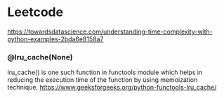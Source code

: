 # Leetcode

https://towardsdatascience.com/understanding-time-complexity-with-python-examples-2bda6e8158a7

### @lru_cache(None)
lru_cache() is one such function in functools module which helps in reducing the execution time of the function by using memoization technique.
https://www.geeksforgeeks.org/python-functools-lru_cache/
